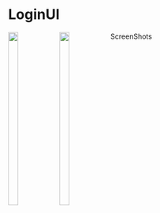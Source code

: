 # LoginUI
ScreenShots
<img src="https://user-images.githubusercontent.com/67891339/148363932-d25d85f5-b9d0-41f9-a119-7b7a9e5f37dd.jpg" align=left width=20% height=30%>
<img src="https://user-images.githubusercontent.com/67891339/148363103-0a2f7310-5a34-4940-b5a8-ee2dae72c2fc.jpg" align=left width=20% height=30%>
